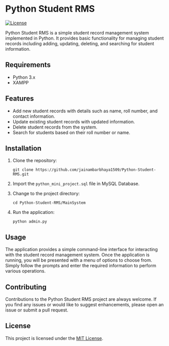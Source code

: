 # Python Student RMS

[![License](https://img.shields.io/badge/License-MIT-blue.svg)](https://opensource.org/licenses/MIT)

Python Student RMS is a simple student record management system implemented in Python. It provides basic functionality for managing student records including adding, updating, deleting, and searching for student information.   

## Requirements
- Python 3.x
- XAMPP 

## Features

- Add new student records with details such as name, roll number, and contact information.
- Update existing student records with updated information.
- Delete student records from the system.
- Search for students based on their roll number or name.

## Installation

1. Clone the repository:
   ```
   git clone https://github.com/jainambarbhaya1509/Python-Student-RMS.git
   ```
2. Import the `python_mini_project.sql` file in MySQL Database.

3. Change to the project directory:
   ```
   cd Python-Student-RMS/MainSystem
   ```
4. Run the application:
   ```
   python admin.py
   ```

## Usage    
The application provides a simple command-line interface for interacting with the student record management system. Once the application is running, you will be presented with a menu of options to choose from. Simply follow the prompts and enter the required information to perform various operations.    

## Contributing    
Contributions to the Python Student RMS project are always welcome. If you find any issues or would like to suggest enhancements, please open an issue or submit a pull request.    

## License
This project is licensed under the [MIT License](https://opensource.org/licenses/MIT).
